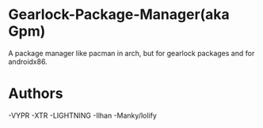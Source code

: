 # Gearlock-Package-Manager(aka Gpm)
A package manager like pacman in arch, but for gearlock packages and for androidx86.
# Authors
-VYPR
-XTR
-LIGHTNING
-Ilhan
-Manky/lolify
